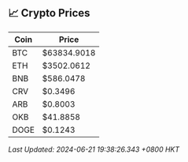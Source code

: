 ## 📈 Crypto Prices

| Coin | Price |
| ---- | ----- |
| BTC | $63834.9018 |
| ETH | $3502.0612 |
| BNB | $586.0478 |
| CRV | $0.3496 |
| ARB | $0.8003 |
| OKB | $41.8858 |
| DOGE | $0.1243 |

_Last Updated: 2024-06-21 19:38:26.343 +0800 HKT_